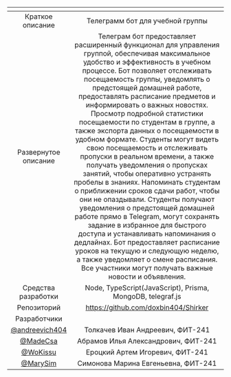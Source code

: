 | <!-- -->      | <!-- -->        |
|:-------------:|:---------------:|
| Краткое описание    | Телеграмм бот для учебной группы  |
| Развернутое описание| Телеграм бот предоставляет расширенный функционал для управления группой, обеспечивая максимальное удобство и эффективность в учебном процессе. Бот позволяет отслеживать посещаемость группы, уведомлять о предстоящей домашней работе, предоставлять расписание предметов и информировать о важных новостях. Просмотр подробной статистики посещаемости по студентам в группе, а также экспорта данных о посещаемости в удобном формате. Студенты могут видеть свою посещаемость и отслеживать пропуски в реальном времени, а также получать уведомления о пропусках занятий, чтобы оперативно устранять пробелы в знаниях. Напоминать студентам о приближении сроков сдачи работ, чтобы они не опаздывали. Студенты получают уведомления о предстоящей домашней работе прямо в Telegram, могут сохранять задание в избранное для быстрого доступа и устанавливать напоминания о дедлайнах. Бот предоставляет расписание уроков на текущую и следующую неделю, а также уведомляет о смене расписания. Все участники могут получать важные новости и объявления.  |
| Средства разработки   | Node, TypeScript(JavaScript), Prisma, MongoDB, telegraf.js |
| Репозиторий   | https://github.com/doxbin404/Shirker |
|Разработчики|
| [@andreevich404](https://github.com/andreevich404) | Толкачев Иван Андреевич, ФИТ-241 |
| [@MadeCsa](https://github.com/MadeCsa) | Абрамов Илья Александрович, ФИТ-241 |
| [@WoKissu](https://github.com/WoKissu) | Ероцкий Артем Игоревич, ФИТ-241 |
| [@MarySim](https://github.com/MarySim) | Симонова Марина Евгеньевна, ФИТ-241 |
